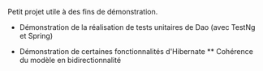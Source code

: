 Petit projet utile à des fins de démonstration.

* Démonstration de la réalisation de tests unitaires de Dao (avec TestNg et Spring)

* Démonstration de certaines fonctionnalités d'Hibernate
	** Cohérence du modèle en bidirectionnalité